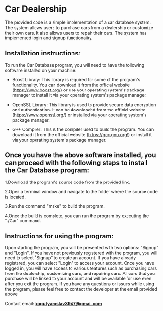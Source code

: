 # Car Dealership #

The provided code is a simple implementation of a car database system. The system allows users to purchase cars from a dealership or customize their own cars. It also allows users to repair their cars. The system has implemented login and signup functionality.

## Installation instructions: ##
To run the Car Database program, you will need to have the following software installed on your machine:

- Boost Library: This library is required for some of the program's functionality. You can download it from the official website (https://www.boost.org/) or use your operating system's package manager to install it via your operating system's package manager.

- OpenSSL Library: This library is used to provide secure data encryption and authentication. It can be downloaded from the official website (https://www.openssl.org/) or installed via your operating system's package manager.

- G++ Compiler: This is the compiler used to build the program. You can download it from the official website (https://gcc.gnu.org/) or install it via your operating system's package manager.

## Once you have the above software installed, you can proceed with the following steps to install the Car Database program: ##

1.Download the program's source code from the provided link.

2.Open a terminal window and navigate to the folder where the source code is located.

3.Run the command "make" to build the program.

4.Once the build is complete, you can run the program by executing the "./Car" command.

## Instructions for using the program: ##
Upon starting the program, you will be presented with two options: "Signup" and "Login". If you have not previously registered with the program, you will need to select "Signup" to create an account. If you have already registered, you can select "Login" to access your account. Once you have logged in, you will have access to various features such as purchasing cars from the dealership, customizing cars, and repairing cars. All cars that you purchase will be linked to your account and will be available for use even after you exit the program. If you have any questions or issues while using the program, please feel free to contact the developer at the email provided above.

Contact email: **kogutyaroslav3947@gmail.com**
